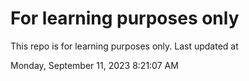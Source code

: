 # For learning purposes only
This repo is for learning purposes only.
Last updated at

Monday, September 11, 2023 8:21:07 AM

